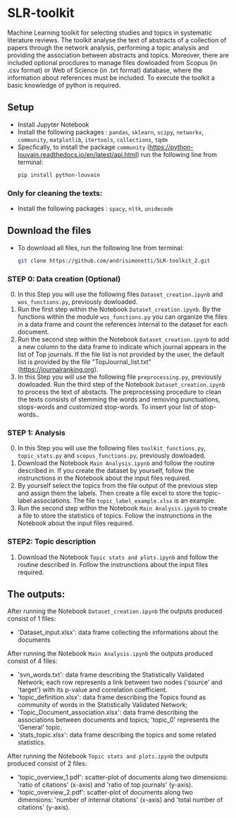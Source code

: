 # SLR-toolkit
Machine Learning toolkit for selecting studies and topics in systematic literature reviews. The toolkit analyse the text of abstracts of a collection of papers through the network analysis, performing a topic analysis and providing the association between abstracts and topics.
Moreover, there are included optional procdures to manage files dowloaded from Scopus (in .csv format) or Web of Science (in .txt format) database, where the information about references must be included. To execute the toolkit a basic knowledge of python is required. 



## Setup
- Install Jupyter Notebook
- Install the following packages : `pandas`, `sklearn`, `scipy`, `networkx`, `community`, `matplotlib`, `itertools`, `collections`, `tqdm`
- Specfically, to install the package `community` (https://python-louvain.readthedocs.io/en/latest/api.html) run the following line from terminal:
    ```bash
    pip install python-louvain 
### Only for cleaning the texts:
 - Install the following packages : `spacy`, `nltk`, `unidecode`


## Download the files
- To download all files, run the following line from terminal:
   ```bash
   git clone https://github.com/andrisimonetti/SLR-toolkit_2.git


### STEP 0: Data creation (Optional)
0. In this Step you will use the following files `Dataset_creation.ipynb` and `wos_functions.py`, previously dowloaded.
1. Run the first step within the Notebook `Dataset_creation.ipynb`. By the functions within the module `wos_functions.py` you can organize the files in a data frame and count the references internal to the dataset for each document.
2. Run the second step within the Notebook `Dataset_creation.ipynb` to add a new column to the data frame to indicate which journal appears in the list of Top journals. If the file list is not provided by the user, the default list is provided by the file "TopJournal_list.txt"(https://journalranking.org).
3. In this Step you will use the following file `preprocessing.py`, previously dowloaded. Run the third step of the Notebook `Dataset_creation.ipynb` to process the text of abstacts. The preprocessing procedure to clean the texts consists of stemming the words and removing punctuations, stops-words and customized stop-words. To insert your list of stop-words..

### STEP 1: Analysis
0. In this Step you will use the following files `toolkit_functions.py`, `topic_stats.py` and `scopus_functions.py`, previously dowloaded.
1. Download the Notebook `Main Analysis.ipynb` and follow the routine described in. If you create the dataset by yourself, follow the instrunctions in the Notebook about the input files required.
2. By yourself select the topics from the file output of the previous step and assign them the labels. Then create a file excel to store the topic-label associations. The file  `topic_label_example.xlsx` is an example.
3. Run the second step within the Notebook `Main Analysis.ipynb` to create a file to store the statistics of topics. Follow the instrunctions in the Notebook about the input files required. 


   
### STEP2: Topic description 
1. Download the Notebook `Topic stats and plots.ipynb` and follow the routine described in. Follow the instrunctions about the input files required.


## The outputs:
After running the Notebook `Dataset_creation.ipynb` the outputs produced consist of 1 files: 
   - 'Dataset_input.xlsx': data frame collecting the informations about the documents


After running the Notebook `Main Analysis.ipynb` the outputs produced consist of 4 files: 
   - 'svn_words.txt': data frame describing the Statistically Validated Network; each row represents a link between two nodes ('source' and 'target') with its p-value and correlation coefficient.
   - 'topic_definition.xlsx': data frame describing the Topics found as community of words in the Statistically Validated Network;
   - 'Topic_Document_association.xlsx': data frame describing the associations between documents and topics; 'topic_0' represents the 'General'
 topic.
   - 'stats_topic.xlsx': data frame describing the topics and some related statistics. 


After running the Notebook `Topic stats and plots.ipynb` the outputs produced consist of 2 files:
   - 'topic_overview_1.pdf': scatter-plot of documents along two dimensions: 'ratio of citations' (x-axis) and 'ratio of top journals' (y-axis).
   - 'topic_overview_2.pdf': scatter-plot of documents along two dimensions: 'number of internal citations' (x-axis) and 'total number of citations' (y-axis).
